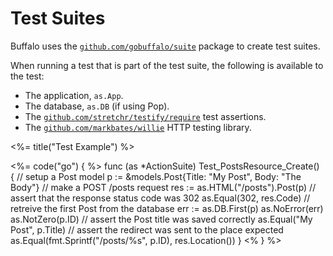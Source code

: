 # Test Suites

Buffalo uses the [`github.com/gobuffalo/suite`](https://github.com/gobuffalo/suite) package to create test suites.

When running a test that is part of the test suite, the following is available to
the test:

* The application, `as.App`.
* The database, `as.DB` (if using Pop).
* The [`github.com/stretchr/testify/require`](https://github.com/stretchr/testify) test assertions.
* The [`github.com/markbates/willie`](https://github.com/markbates/willie) HTTP testing library.

<%= title("Test Example") %>

<%= code("go") { %>
func (as *ActionSuite) Test_PostsResource_Create() {
  // setup a Post model
  p := &models.Post{Title: "My Post", Body: "The Body"} // make a POST /posts request
  res := as.HTML("/posts").Post(p)
  // assert that the response status code was 302 as.Equal(302, res.Code)
  // retreive the first Post from the database
  err := as.DB.First(p)
  as.NoError(err)
  as.NotZero(p.ID)
  // assert the Post title was saved correctly
  as.Equal("My Post", p.Title)
  // assert the redirect was sent to the place expected
  as.Equal(fmt.Sprintf("/posts/%s", p.ID), res.Location())
}
<% } %>
